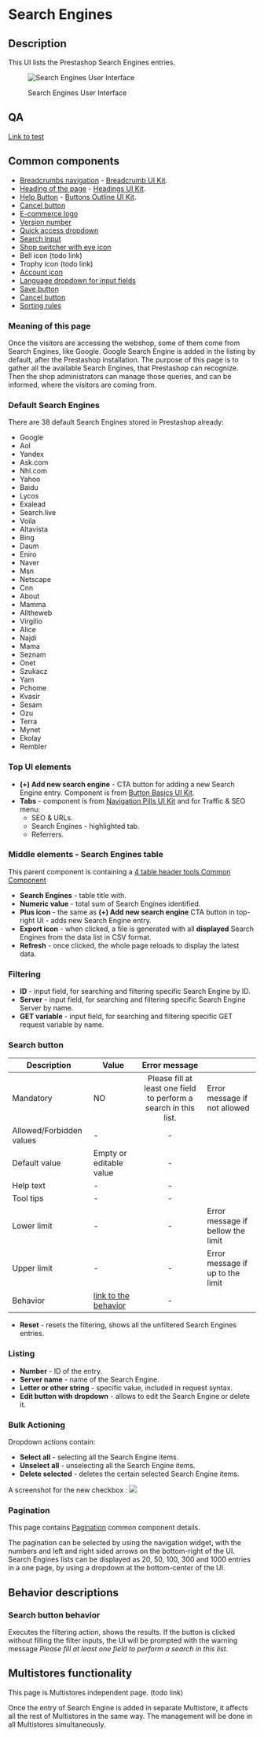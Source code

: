 # Search Engines

## Description

This UI lists the Prestashop Search Engines entries.

<figure><img src="../../../../../../.gitbook/assets/image (18) (2).png" alt="Search Engines User Interface"><figcaption><p>Search Engines User Interface</p></figcaption></figure>

## QA <a href="#common-components" id="common-components"></a>

[Link to test](https://build.prestashop-project.org/test-scenarios/scenarios/core/functional/bo/shop-parameters/trafic-and-seo/search-engines.html)

## Common components <a href="#common-components" id="common-components"></a>

* [Breadcrumbs navigation](broken-reference) - [Breadcrumb UI Kit](https://build.prestashop.com/prestashop-ui-kit/?path=/story/breadcrumb--breadcrumb).
* [Heading of the page](broken-reference) - [Headings UI Kit](https://build.prestashop.com/prestashop-ui-kit/?path=/story/headings--headings).
* [Help Button](broken-reference) - [Buttons Outline UI Kit](https://build.prestashop.com/prestashop-ui-kit/?path=/story/buttons--outline).
* [Cancel button](../../../../common-components/cancel-button.md)
* [E-commerce logo ](../../../../common-components/back-office-header/prestashop-logo.md)
* [Version number](../../../../common-components/prestashop-version-number.md)
* [Quick access dropdown ](../../../../common-components/quick-access-dropdown.md)
* [Search input](../../../../common-components/search-input-field.md)&#x20;
* [Shop switcher with eye icon](../../../../common-components/shop-switcher-with-eye-icon.md)
* Bell icon (todo link)
* Trophy icon (todo link)
* [Account icon](../../../../common-components/account-icon.md)
* [Language dropdown for input fields](../../../../common-components/language-dropdown-for-input-fields.md)
* [Save button](../../../../common-components/save-button.md)
* [Cancel button](../../../../common-components/cancel-button.md)
* [Sorting rules](../../../../common-components/sorting-rules.md)

### Meaning of this page

Once the visitors are accessing the webshop, some of them come from Search Engines, like Google. Google Search Engine is added in the listing by default, after the Prestashop installation. The purpose of this page is to gather all the available Search Engines, that Prestashop can recognize. Then the shop administrators can manage those queries, and can be informed, where the visitors are coming from.

### Default Search Engines

There are 38 default Search Engines stored in Prestashop already:

* Google
* Aol
* Yandex
* Ask.com
* Nhl.com
* Yahoo
* Baidu
* Lycos
* Exalead
* Search.live
* Voila
* Altavista
* Bing
* Daum
* Eniro
* Naver
* Msn
* Netscape
* Cnn
* About
* Mamma
* Alltheweb
* Virgilio
* Alice
* Najdi
* Mama
* Seznam
* Onet
* Szukacz
* Yam
* Pchome
* Kvasir
* Sesam
* Ozu
* Terra
* Mynet
* Ekolay
* Rembler

### Top UI elements

* **(+) Add new search engine** - CTA button for adding a new Search Engine entry. Component is from [Button Basics UI Kit](https://build.prestashop-project.org/prestashop-ui-kit/?path=/story/buttons--basics).
* **Tabs** - component is from [Navigation Pills UI Kit](https://build.prestashop-project.org/prestashop-ui-kit/?path=/story/navigation--navigation-pills) and for Traffic & SEO menu:
  * SEO & URLs.
  * Search Engines - highlighted tab.
  * Referrers.

### Middle elements - Search Engines table

This parent component is containing a [4 table header tools Common Component](search-engines.md#description)&#x20;

* **Search Engines** - table title with.
* **Numeric value** - total sum of Search Engines identified.
* **Plus icon** - the same as **(+) Add new search engine** CTA button in top-right UI - adds new Search Engine entry.
* **Export icon** - when clicked, a file is generated with all **displayed** Search Engines from the data list in CSV format.
* **Refresh** - once clicked, the whole page reloads to display the latest data.

### Filtering

* **ID** - input field, for searching and filtering specific Search Engine by ID.
* **Server** - input field, for searching and filtering specific Search Engine Server by name.
* **GET variable** - input field, for searching and filtering specific GET request variable by name.

### **Search button**

<table><thead><tr><th>Description</th><th>Value</th><th align="center">Error message</th><th data-hidden></th></tr></thead><tbody><tr><td>Mandatory</td><td>NO</td><td align="center">Please fill at least one field to perform a search in this list.</td><td>Error message if not allowed</td></tr><tr><td>Allowed/Forbidden values</td><td>-</td><td align="center">-</td><td></td></tr><tr><td>Default value</td><td>Empty or editable value</td><td align="center">-</td><td></td></tr><tr><td>Help text</td><td>-</td><td align="center">-</td><td></td></tr><tr><td>Tool tips</td><td>-</td><td align="center">-</td><td></td></tr><tr><td>Lower limit</td><td>-</td><td align="center">-</td><td>Error message if bellow the limit</td></tr><tr><td>Upper limit</td><td>-</td><td align="center">-</td><td>Error message if up to the limit</td></tr><tr><td>Behavior</td><td><a href="search-engines.md#search-button-behavior">link to the behavior</a></td><td align="center">-</td><td></td></tr></tbody></table>

* **Reset** - resets the filtering, shows all the unfiltered Search Engines entries.

### Listing

* **Number** - ID of the entry.
* **Server name** - name of the Search Engine.
* **Letter or other string** - specific value, included in request syntax.
* **Edit button with dropdown** - allows to edit the Search Engine or delete it.

### Bulk Actioning

Dropdown actions contain:

* **Select all** - selecting all the Search Engine items.
* **Unselect all** - unselecting all the Search Engine items.
* **Delete selected** - deletes the certain selected Search Engine items.

A screenshot for the new checkbox : ![](<../../../../../../.gitbook/assets/image (11).png>)&#x20;

### Pagination

This page contains [Pagination](../../../../common-components/pagination.md) common component details.

The pagination can be selected by using the navigation widget, with the numbers and left and right sided arrows on the bottom-right of the UI. Search Engines lists can be displayed as 20, 50, 100, 300 and 1000 entries in a one page, by using a dropdown at the bottom-center of the UI.

## Behavior descriptions

### Search button behavior

Executes the filtering action, shows the results. If the button is clicked without filling the filter inputs, the UI will be prompted with the warning message _Please fill at least one field to perform a search in this list._

## Multistores functionality

This page is Multistores independent page. (todo link)

Once the entry of Search Engine is added in separate Multistore, it affects all the rest of Multistores in the same way. The management will be done in all Multistores simultaneously.
